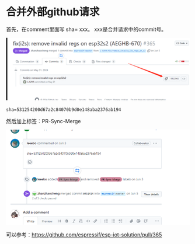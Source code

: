 # 合并外部github请求

首先，在comment里面写 sha= xxx。 xxx是合并请求中的commit号。

![](./src/合并请求1.png)

```shell
sha=531254200d67a2c84070b9d0e148aba2376ab194
```

然后加上标签：PR-Sync-Merge 

![](./src/合并请求2.png)

可以参考：https://github.com/espressif/esp-iot-solution/pull/365